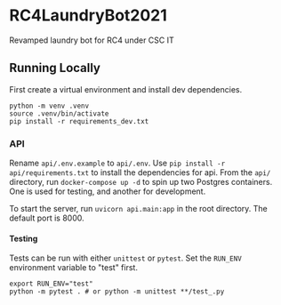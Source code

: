 # RC4LaundryBot2021

Revamped laundry bot for RC4 under CSC IT

## Running Locally

First create a virtual environment and install dev dependencies.

```shell
python -m venv .venv
source .venv/bin/activate
pip install -r requirements_dev.txt
```

### API

Rename `api/.env.example` to `api/.env`. Use `pip install -r api/requirements.txt` to install the dependencies for api.
From the `api/` directory, run `docker-compose up -d` to spin up two Postgres containers. One is used for testing, and another for development.

To start the server, run `uvicorn api.main:app` in the root directory. The default port is 8000.

#### Testing

Tests can be run with either `unittest` or `pytest`. Set the `RUN_ENV` environment variable to "test" first.

```shell
export RUN_ENV="test"
python -m pytest . # or python -m unittest **/test_.py
```